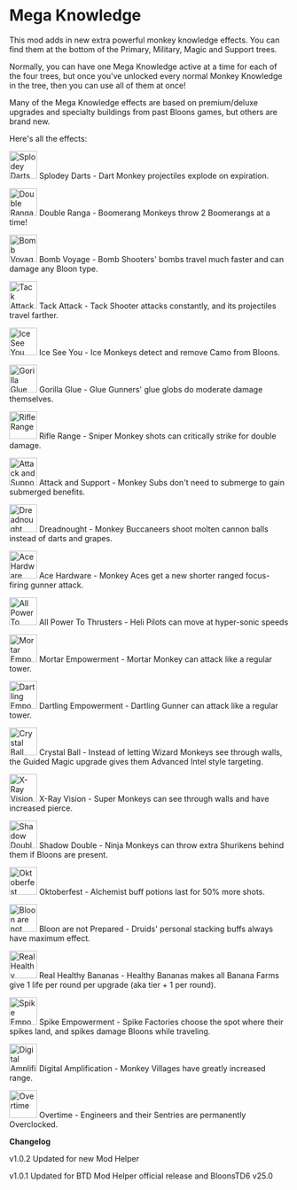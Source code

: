 ﻿# Mega Knowledge

This mod adds in new extra powerful monkey knowledge effects.
You can find them at the bottom of the Primary, Military, Magic and Support trees.

Normally, you can have one Mega Knowledge active at a time for each of the four trees,
but once you've unlocked every normal Monkey Knowledge in the tree, then you can use all of them at once!

Many of the Mega Knowledge effects are based on premium/deluxe upgrades and specialty buildings from past Bloons games, but others are brand new.

Here's all the effects:

<p>
<img alt='Splodey Darts' src='https://media.discordapp.net/attachments/800115046134186026/810247093888876564/SplodeyDarts.png' width=50>
Splodey Darts - Dart Monkey projectiles explode on expiration.


<p>
<img alt='Double Ranga' src='https://media.discordapp.net/attachments/800115046134186026/810260328529133628/DoubleRanga.png' width=50>
Double Ranga - Boomerang Monkeys throw 2 Boomerangs at a time!


<p>
<img alt='Bomb Voyage' src='https://media.discordapp.net/attachments/800115046134186026/813119143468728390/BombVoyage.png' width=50>
Bomb Voyage - Bomb Shooters' bombs travel much faster and can damage any Bloon type.


<p>
<img alt='Tack Attack' src='https://media.discordapp.net/attachments/800115046134186026/810666019823157258/TackAttack.png' width=50>
Tack Attack - Tack Shooter attacks constantly, and its projectiles travel farther.


<p>
<img alt='Ice See You' src='https://media.discordapp.net/attachments/800115046134186026/810660056362254386/IceFortress.png' width=50>
Ice See You - Ice Monkeys detect and remove Camo from Bloons.


<p>
<img alt='Gorilla Glue' src='https://cdn.discordapp.com/attachments/800115046134186026/812958872036704256/GorillaGlue.png' width=50>
Gorilla Glue - Glue Gunners' glue globs do moderate damage themselves.


<p>
<img alt='Rifle Range' src='https://media.discordapp.net/attachments/800115046134186026/810676434602295306/RifleRange.png' width=50>
Rifle Range - Sniper Monkey shots can critically strike for double damage.


<p>
<img alt='Attack and Support' src='https://media.discordapp.net/attachments/800115046134186026/812826877009461279/AttackAndSupport.png' width=50>
Attack and Support - Monkey Subs don't need to submerge to gain submerged benefits.


<p>
<img alt='Dreadnought' src='https://media.discordapp.net/attachments/800115046134186026/810370809872646184/Dreadnought.png' width=50>
Dreadnought - Monkey Buccaneers shoot molten cannon balls instead of darts and grapes.


<p>
<img alt='Ace Hardware' src='https://cdn.discordapp.com/attachments/800115046134186026/812900285344383006/AcePrivateHangar.png' width=50>
Ace Hardware - Monkey Aces get a new shorter ranged focus-firing gunner attack.


<p>
<img alt='All Power To Thrusters' src='https://cdn.discordapp.com/attachments/800115046134186026/812780479690047488/AllPowerToThrusters.png' width=50>
All Power To Thrusters - Heli Pilots can move at hyper-sonic speeds


<p>
<img alt='Mortar Empowerment' src='https://media.discordapp.net/attachments/800115046134186026/810362033249189969/MortarEmpowerment.png' width=50>
Mortar Empowerment - Mortar Monkey can attack like a regular tower.


<p>
<img alt='Dartling Empowerment' src='https://media.discordapp.net/attachments/800115046134186026/810553105128882226/DartlingEmpowerment.png' width=50>
Dartling Empowerment - Dartling Gunner can attack like a regular tower.


<p>
<img alt='Crystal Ball' src='https://media.discordapp.net/attachments/800115046134186026/810613374068588574/CrystalBall.png' width=50>
Crystal Ball - Instead of letting Wizard Monkeys see through walls, the Guided Magic upgrade gives them Advanced Intel style targeting.


<p>
<img alt='X-Ray Vision' src='https://cdn.discordapp.com/attachments/800115046134186026/810689149329604638/XrayVision.png' width=50>
X-Ray Vision - Super Monkeys can see through walls and have increased pierce.


<p>
<img alt='Shadow Double' src='https://cdn.discordapp.com/attachments/800115046134186026/812832140068519966/ShadowDouble.png' width=50>
Shadow Double - Ninja Monkeys can throw extra Shurikens behind them if Bloons are present.


<p>
<img alt='Oktoberfest' src='https://cdn.discordapp.com/attachments/800115046134186026/810968077889175572/Oktoberfest.png' width=50>
Oktoberfest - Alchemist buff potions last for 50% more shots.


<p>
<img alt='Bloon are not Prepared' src='https://media.discordapp.net/attachments/800115046134186026/810948418435940392/BloonAreNotPrepared.png' width=50>
Bloon are not Prepared - Druids' personal stacking buffs always have maximum effect.


<p>
<img alt='Real Healthy Bananas' src='https://media.discordapp.net/attachments/800115046134186026/810336352255344680/RealHealthyBananas.png' width=50>
Real Healthy Bananas - Healthy Bananas makes all Banana Farms give 1 life per round per upgrade (aka tier + 1 per round).


<p>
<img alt='Spike Empowerment' src='https://cdn.discordapp.com/attachments/800115046134186026/810696194383937547/SpikeEmpowerment.png' width=50>
Spike Empowerment - Spike Factories choose the spot where their spikes land, and spikes damage Bloons while traveling.


<p>
<img alt='Digital Amplification' src='https://cdn.discordapp.com/attachments/800115046134186026/810689161111404594/DigitalAmplification.png' width=50>
Digital Amplification - Monkey Villages have greatly increased range.


<p>
<img alt='Overtime' src='https://cdn.discordapp.com/attachments/800115046134186026/810683625111945216/Overtime.png' width=50>
Overtime - Engineers and their Sentries are permanently Overclocked.


**Changelog**

v1.0.2 Updated for new Mod Helper

v1.0.1 Updated for BTD Mod Helper official release and BloonsTD6 v25.0